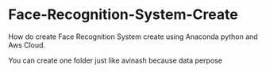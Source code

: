 # Face-Recognition-System-Create
How do create Face Recognition System create using Anaconda python and Aws  Cloud.


You can create one folder just like avinash because data perpose 
